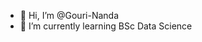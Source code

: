 - 👋 Hi, I’m @Gouri-Nanda
- 🌱 I’m currently learning BSc Data Science

<!---
Gouri-Nanda/Gouri-Nanda is a ✨ special ✨ repository because its `README.md` (this file) appears on your GitHub profile.
You can click the Preview link to take a look at your changes.
--->

